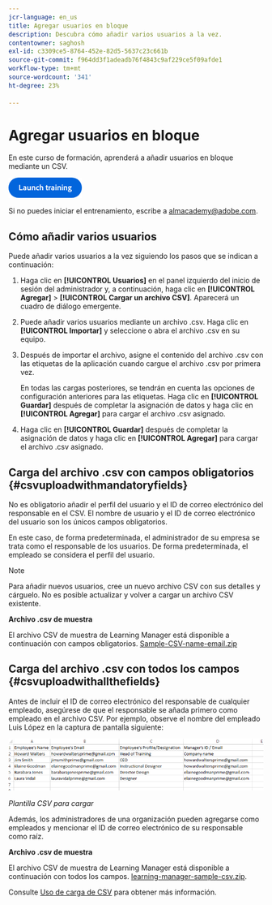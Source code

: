 ```yaml
---
jcr-language: en_us
title: Agregar usuarios en bloque
description: Descubra cómo añadir varios usuarios a la vez.
contentowner: saghosh
exl-id: c3309ce5-8764-452e-82d5-5637c23c661b
source-git-commit: f964dd3f1adeadb76f4843c9af229ce5f09afde1
workflow-type: tm+mt
source-wordcount: '341'
ht-degree: 23%

---
```


# Agregar usuarios en bloque

En este curso de formación, aprenderá a añadir usuarios en bloque mediante un CSV.

[![botón](feature-summary/assets/launch-training-button.png)](https://learningmanager.adobe.com/app/learner?accountId=98632&amp;sdid=51TC8QS1&amp;mv=display&amp;mv2=display#/course/7555555)

Si no puedes iniciar el entrenamiento, escribe a <almacademy@adobe.com>.

## Cómo añadir varios usuarios

Puede añadir varios usuarios a la vez siguiendo los pasos que se indican a continuación:

1. Haga clic en **[!UICONTROL Usuarios]** en el panel izquierdo del inicio de sesión del administrador y, a continuación, haga clic en **[!UICONTROL Agregar]** > **[!UICONTROL Cargar un archivo CSV]**. Aparecerá un cuadro de diálogo emergente.

1. Puede añadir varios usuarios mediante un archivo .csv. Haga clic en **[!UICONTROL Importar]** y seleccione o abra el archivo .csv en su equipo.

1. Después de importar el archivo, asigne el contenido del archivo .csv con las etiquetas de la aplicación cuando cargue el archivo .csv por primera vez.

   En todas las cargas posteriores, se tendrán en cuenta las opciones de configuración anteriores para las etiquetas. Haga clic en **[!UICONTROL Guardar]** después de completar la asignación de datos y haga clic en **[!UICONTROL Agregar]** para cargar el archivo .csv asignado.

1. Haga clic en **[!UICONTROL Guardar]** después de completar la asignación de datos y haga clic en **[!UICONTROL Agregar]** para cargar el archivo .csv asignado.

## Carga del archivo .csv con campos obligatorios {#csvuploadwithmandatoryfields}

No es obligatorio añadir el perfil del usuario y el ID de correo electrónico del responsable en el CSV. El nombre de usuario y el ID de correo electrónico del usuario son los únicos campos obligatorios.

En este caso, de forma predeterminada, el administrador de su empresa se trata como el responsable de los usuarios. De forma predeterminada, el empleado se considera el perfil del usuario.

>[!NOTE]
>
>Para añadir nuevos usuarios, cree un nuevo archivo CSV con sus detalles y cárguelo. No es posible actualizar y volver a cargar un archivo CSV existente.

**Archivo .csv de muestra**

El archivo CSV de muestra de Learning Manager está disponible a continuación con campos obligatorios.
[Sample-CSV-name-email.zip](assets/sample-csv-name-email.zip)

## Carga del archivo .csv con todos los campos {#csvuploadwithallthefields}

Antes de incluir el ID de correo electrónico del responsable de cualquier empleado, asegúrese de que el responsable se añada primero como empleado en el archivo CSV. Por ejemplo, observe el nombre del empleado Luis López en la captura de pantalla siguiente:

![](assets/csv-example.png)

*Plantilla CSV para cargar*

Además, los administradores de una organización pueden agregarse como empleados y mencionar el ID de correo electrónico de su responsable como raíz.

**Archivo .csv de muestra**

El archivo CSV de muestra de Learning Manager está disponible a continuación con todos los campos.
[learning-manager-sample-csv.zip](assets/learning-manager-sample-csv.zip).

Consulte [Uso de carga de CSV](/help/migrated/administrators/feature-summary/add-users-user-groups.md) para obtener más información.
